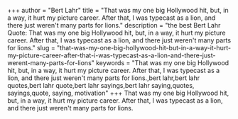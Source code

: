 +++
author = "Bert Lahr"
title = "That was my one big Hollywood hit, but, in a way, it hurt my picture career. After that, I was typecast as a lion, and there just weren't many parts for lions."
description = "the best Bert Lahr Quote: That was my one big Hollywood hit, but, in a way, it hurt my picture career. After that, I was typecast as a lion, and there just weren't many parts for lions."
slug = "that-was-my-one-big-hollywood-hit-but-in-a-way-it-hurt-my-picture-career-after-that-i-was-typecast-as-a-lion-and-there-just-werent-many-parts-for-lions"
keywords = "That was my one big Hollywood hit, but, in a way, it hurt my picture career. After that, I was typecast as a lion, and there just weren't many parts for lions.,bert lahr,bert lahr quotes,bert lahr quote,bert lahr sayings,bert lahr saying,quotes, sayings,quote, saying, motivation"
+++
That was my one big Hollywood hit, but, in a way, it hurt my picture career. After that, I was typecast as a lion, and there just weren't many parts for lions.
